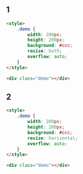 <style>
.markdown-section iframe[data-id="0"],
.markdown-section iframe[data-id="1"],
.markdown-section iframe[data-id="2"] {
    height: 250px;
}
</style>

## 1

[](../_iframe/前端实验室/缩放物体-0.html ':include data-id=0')

<!-- run -->
```html
<style>
	.demo {
		width: 200px;
		height: 200px;
		background: #ccc;
		resize: both;
		overflow: auto;
	}
</style>

<div class="demo"></div>
```

## 2

[](../_iframe/前端实验室/缩放物体-1.html ':include data-id=1')

<!-- run -->
```html
<style>
	.demo {
		width: 200px;
		height: 200px;
		background: #ccc;
		resize: horizontal;
		overflow: auto;
	}
</style>

<div class="demo"></div>
```

